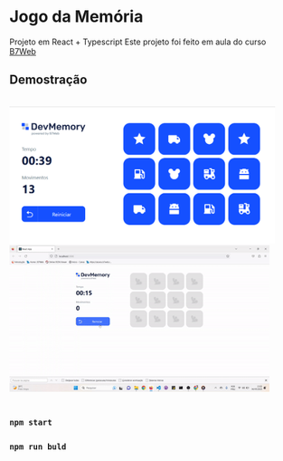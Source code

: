 # Jogo da Memória
Projeto em React + Typescript
Este projeto foi feito em aula do curso [B7Web](https://b7web.com.br)
## Demostração
<div style="display: inline_block"><br/>
<img width="470" heigth="300" src="src/assets/to-readme/img-Project.png"><br/>

<img width="460" heigth="300" src="src/assets/to-readme/video-project.gif">
<div style="display: inline_block"><br/>

### `npm start`
### `npm run buld` 
